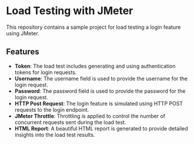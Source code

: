 # Load Testing with JMeter

This repository contains a sample project for load testing a login feature using JMeter.

## Features

- **Token**: The load test includes generating and using authentication tokens for login requests.
- **Username**: The username field is used to provide the username for the login request.
- **Password**: The password field is used to provide the password for the login request.
- **HTTP Post Request**: The login feature is simulated using HTTP POST requests to the login endpoint.
- **JMeter Throttle**: Throttling is applied to control the number of concurrent requests sent during the load test.
- **HTML Report**: A beautiful HTML report is generated to provide detailed insights into the load test results.

